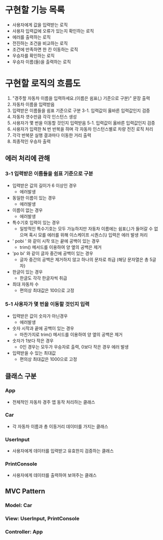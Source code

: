 # 구현할 기능 목록

- 사용자에게 값을 입력받는 로직
- 사용자 입력값에 오류가 있는지 확인하는 로직
- 에러를 출력하는 로직
- 전진하는 조건을 비교하는 로직
- 조건에 만족하면 한 칸 이동하는 로직
- 우승자를 확인하는 로직
- 우승자 이름(들)을 출력하는 로직

# 구현할 로직의 흐름도

1. "경주할 자동차 이름을 입력하세요.(이름은 쉼표(,) 기준으로 구분)" 문장 출력
2. 자동차 이름을 입력받음
3. 입력받은 이름들을 쉼표 기준으로 구분
   3-1. 입력값이 옳바른 입력값인지 검증
4. 자동차 갯수만큼 각각 인스턴스 생성
5. 사용자가 몇 번을 이동할 것인지 입력받음
   5-1. 입력값이 옳바른 입력값인지 검증
6. 사용자가 입력한 N 번 반복을 하며 각 자동차 인스턴스별로 차량 전진 로직 처리
7. 각각 반복문 실행 결과마다 이동한 거리 출력
8. 최종적인 우승자 출력

## 에러 처리에 관해

### 3-1 입력받은 이름들을 쉼표 기준으로 구분

- 입력받은 값의 길이가 6 이상인 경우
  - 에러발생
- 동일한 이름이 있는 경우
  - 에러발생
- 이름이 없는 경우
  - 에러발생
- 특수기호 입력이 있는 경우
  - 일방적인 특수기호는 모두 가능하지만 자동차 이름에는 쉼표(,)가 들어갈 수 없으며 혹시 모를 에러를 위해 이스케이프 시퀀스(\\) 입력은 에러 발생 처리
- ' pobi ' 와 같이 시작 또는 끝에 공백이 있는 경우
  - trim() 메서드를 이용하여 양 옆의 공백은 제거
- 'po bi' 와 같이 글자 중간에 공백이 있는 경우
  - 글자 중간의 공백은 제거하지 않고 하나의 문자로 취급 (해당 문자열은 총 5글자)
- 한글이 있는 경우
  - 한글도 각각 한글자씩 취급
- 최대 자동차 수
  - 편의상 최대값은 100으로 고정

### 5-1 사용자가 몇 번을 이동할 것인지 입력

- 입력받은 값이 숫자가 아닌경우
  - 에러발생
- 숫자 시작과 끝에 공백이 있는 경우
  - 마찬가지로 trim() 메서드를 이용하여 양 옆의 공백은 제거
- 숫자가 1보다 작은 경우
  - 0인 경우는 모두가 우승자로 출력, 0보다 작은 경우 에러 발생
- 입력받을 수 있는 최대값
  - 편의상 최대값은 1000으로 고정

## 클래스 구분

### App

- 전체적인 자동차 경주 앱 동작 처리하는 클래스

### Car

- 각 자동차 이름과 총 이동거리 데이터를 가지는 클래스

### UserInput

- 사용자에게 데이터를 입력받고 유효한지 검증하는 클래스

### PrintConsole

- 사용자에게 데이터를 출력하여 보여주는 클래스

## MVC Pattern

### Model: Car

### View: UserInput, PrintConsole

### Controller: App
